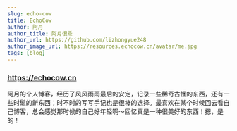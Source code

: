 ```yaml
---
slug: echo-cow
title: EchoCow
author: 阿月
author_title: 阿月很乖
author_url: https://github.com/lizhongyue248
author_image_url: https://resources.echocow.cn/avatar/me.jpg
tags: [blog]
---
```


### https://echocow.cn

阿月的个人博客，经历了风风雨雨最后的安定，记录一些稀奇古怪的东西，还有一些时髦的新东西；时不时的写写手记也是很棒的选择。最喜欢在某个时候回去看自己博客，总会感觉那时候的自己好年轻啊～回忆真是一种很美好的东西！摁，是的！
